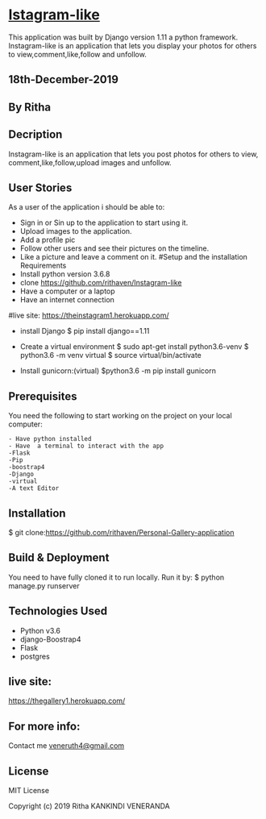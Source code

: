 # [Istagram-like](https://theinstagram1.herokuapp.com/)
This application was built by Django version 1.11 a python framework.
Instagram-like is an application  that lets you display your photos for others to view,comment,like,follow and unfollow. 
## 18th-December-2019
## By Ritha
## Decription

Instagram-like is an application that lets you post photos for others to view, comment,like,follow,upload images and unfollow.
## User Stories
As a user of the application i should be able to:
* Sign in or Sin up to the application to start using it.
* Upload images to the application.
* Add a profile pic 
* Follow other users and see their pictures on the timeline.
* Like a picture and leave a comment on it.
#Setup and the installation Requirements
* Install python version 3.6.8
* clone https://github.com/rithaven/Instagram-like
* Have a computer or a laptop
* Have an internet  connection

#live site: https://theinstagram1.herokuapp.com/

* install Django
$ pip install django==1.11

* Create a virtual environment
$ sudo apt-get install python3.6-venv
$ python3.6 -m venv virtual
$ source virtual/bin/activate
* Install gunicorn:(virtual)
$python3.6 -m pip install gunicorn


## Prerequisites

You need the following to start working on the project on your local computer:
```
- Have python installed 
- Have  a terminal to interact with the app 
-Flask
-Pip
-boostrap4
-Django
-virtual
-A text Editor
```
## Installation
$ git clone:https://github.com/rithaven/Personal-Gallery-application

## Build & Deployment
 You need to have fully cloned it to run locally.
 Run it by: $ python manage.py runserver
## Technologies Used
* Python v3.6
* django-Boostrap4
* Flask
* postgres
## live site:
https://thegallery1.herokuapp.com/
## For more info:
Contact me veneruth4@gmail.com

## License
MIT License

Copyright (c) 2019 Ritha KANKINDI VENERANDA
